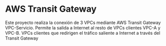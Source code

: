 # AWS Transit Gateway
Este proyecto realiza la conexión de 3 VPCs mediante AWS Transit Gateway
VPC-Servicio. Permite la salida a Internet al resto de VPCs clientes
VPC-A y VPC-B. VPCs clientes que redirigen el tráfico saliente a Internet a través del Transit Gateway
